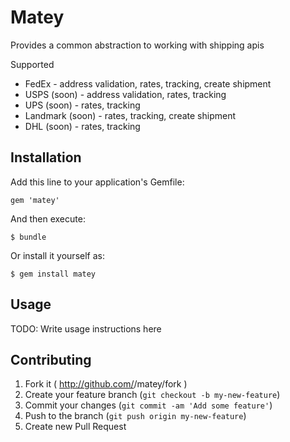 # Matey

Provides a common abstraction to working with shipping apis

Supported
* FedEx - address validation, rates, tracking, create shipment
* USPS (soon) - address validation, rates, tracking
* UPS (soon) - rates, tracking
* Landmark (soon) - rates, tracking, create shipment
* DHL (soon) - rates, tracking

## Installation

Add this line to your application's Gemfile:

    gem 'matey'

And then execute:

    $ bundle

Or install it yourself as:

    $ gem install matey

## Usage

TODO: Write usage instructions here

## Contributing

1. Fork it ( http://github.com/<my-github-username>/matey/fork )
2. Create your feature branch (`git checkout -b my-new-feature`)
3. Commit your changes (`git commit -am 'Add some feature'`)
4. Push to the branch (`git push origin my-new-feature`)
5. Create new Pull Request